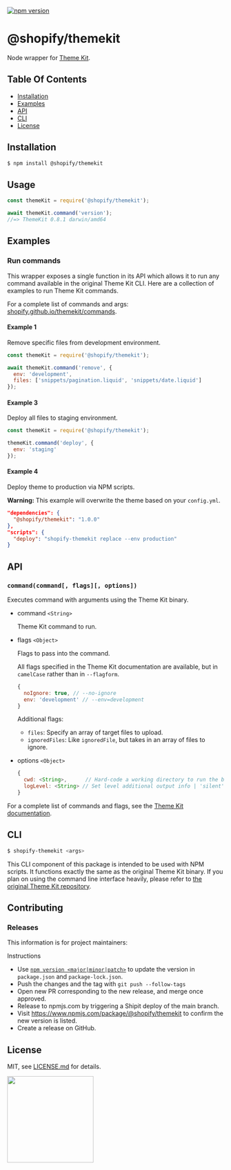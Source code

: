 [![npm version](https://badge.fury.io/js/%40shopify%2Fthemekit.svg)](https://badge.fury.io/js/%40shopify%2Fthemekit)

# @shopify/themekit

Node wrapper for [Theme Kit](http://shopify.github.io/themekit/).


## Table Of Contents

- [Installation](#installation)
- [Examples](#examples)
- [API](#api)
- [CLI](#cli)
- [License](http://github.com/Shopify/node-themekit/blob/main/LICENSE.md)

## Installation

```bash
$ npm install @shopify/themekit
```

## Usage
```javascript
const themeKit = require('@shopify/themekit');

await themeKit.command('version');
//=> ThemeKit 0.8.1 darwin/amd64
```

## Examples

### Run commands

This wrapper exposes a single function in its API which allows it to run any command available in the original Theme Kit CLI. Here are a collection of examples to run Theme Kit commands.

For a complete list of commands and args: [shopify.github.io/themekit/commands](http://shopify.github.io/themekit/commands).


#### Example 1

Remove specific files from development environment.

```javascript
const themeKit = require('@shopify/themekit');

await themeKit.command('remove', {
  env: 'development',
  files: ['snippets/pagination.liquid', 'snippets/date.liquid']
});
```

#### Example 3

Deploy all files to staging environment.

```javascript
const themeKit = require('@shopify/themekit');

themeKit.command('deploy', {
  env: 'staging'
});
```

#### Example 4

Deploy theme to production via NPM scripts.

**Warning:** This example will overwrite the theme based on your `config.yml`.

```json
"dependencies": {
  "@shopify/themekit": "1.0.0"
},
"scripts": {
  "deploy": "shopify-themekit replace --env production"
}
```

## API

### `command(command[, flags][, options])`

Executes command with arguments using the Theme Kit binary.

- command `<String>`

  Theme Kit command to run.

- flags `<Object>`

  Flags to pass into the command.
  
  All flags specified in the Theme Kit documentation are available, but in `camelCase` rather than in `--flagform`.
  ```javascript
  {
    noIgnore: true, // --no-ignore
    env: 'development' // --env=development
  }
  ```

  Additional flags:
  - `files`: Specify an array of target files to upload.
  - `ignoredFiles`: Like `ignoredFile`, but takes in an array of files to ignore.


- options `<Object>`

  ```javascript
  {
    cwd: <String>,      // Hard-code a working directory to run the binary from
    logLevel: <String> // Set level additional output info | 'silent', 'error', 'all', 'silly'
  }
  ```

For a complete list of commands and flags, see the [Theme Kit documentation](http://shopify.github.io/themekit/commands/).

## CLI
```bash
$ shopify-themekit <args>
```

This CLI component of this package is intended to be used with NPM scripts. It functions exactly the same as the original Theme Kit binary. If you plan on using the command line interface heavily, please refer to [the original Theme Kit repository](http://shopify.github.io/themekit).

## Contributing

### Releases

This information is for project maintainers:

Instructions

- Use [`npm version <major|minor|patch>`](https://docs.npmjs.com/cli/version) to update the version in `package.json` and `package-lock.json`.
- Push the changes and the tag with `git push --follow-tags`
- Open new PR corresponding to the new release, and merge once approved.
- Release to npmjs.com by triggering a Shipit deploy of the main branch.
- Visit https://www.npmjs.com/package/@shopify/themekit to confirm the new version is listed.
- Create a release on GitHub.

## License

MIT, see [LICENSE.md](http://github.com/Shopify/node-themekit/blob/main/LICENSE.md) for details.

<img src="https://cdn.shopify.com/shopify-marketing_assets/builds/19.0.0/shopify-full-color-black.svg" width="200" />


